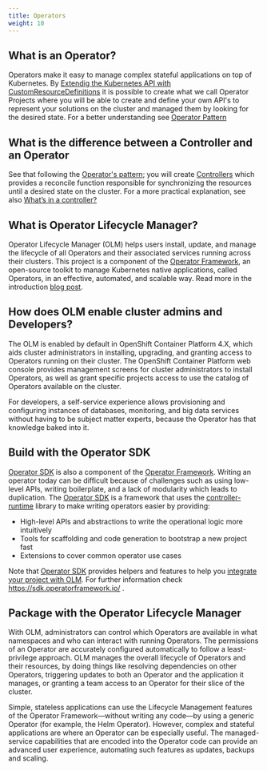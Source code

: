 ```yaml
---
title: Operators
weight: 10
---
```


## What is an Operator?

Operators make it easy to manage complex stateful applications on top of Kubernetes. By [Extendig the Kubernetes API with CustomResourceDefinitions](https://kubernetes.io/docs/tasks/extend-kubernetes/custom-resources/custom-resource-definitions/) it is possible to create what we call Operator Projects where you will be able to create and define your own API's to represent your solutions on the cluster and managed them by looking for the desired state. For a better understanding see [Operator Pattern][operator-pattern]

## What is the difference between a Controller and an Operator

See that following the [Operator's pattern][operator-pattern]; you will create [Controllers](https://kubernetes.io/docs/concepts/architecture/controller/) which provides a reconcile function responsible for synchronizing the resources until a desired state on the cluster. For a more practical explanation, see also [What’s in a controller?](https://book.kubebuilder.io/cronjob-tutorial/controller-overview.html#whats-in-a-controller)

## What is Operator Lifecycle Manager?

Operator Lifecycle Manager (OLM) helps users install, update, and manage the lifecycle of all Operators and their associated services running across their clusters. This project is a component of the [Operator Framework][operator-framework], an open-source toolkit to manage Kubernetes native applications, called Operators, in an effective, automated, and scalable way. Read more in the introduction [blog post](https://www.openshift.com/blog/introducing-the-operator-framework?extIdCarryOver=true&sc_cid=701f2000001Css5AAC).

## How does OLM enable cluster admins and Developers?

The OLM is enabled by default in OpenShift Container Platform 4.X, which aids cluster administrators in installing, upgrading, and granting access to Operators running on their cluster. The OpenShift Container Platform web console provides management screens for cluster administrators to install Operators, as well as grant specific projects access to use the catalog of Operators available on the cluster.

For developers, a self-service experience allows provisioning and configuring instances of databases, monitoring, and big data services without having to be subject matter experts, because the Operator has that knowledge baked into it.


## Build with the Operator SDK

[Operator SDK][osdk] is also a component of the [Operator Framework][operator-framework]. Writing an operator today can be difficult because of challenges such as using low-level APIs, writing boilerplate, and a lack of modularity which leads to duplication.
The [Operator SDK][osdk] is a framework that uses the [controller-runtime][controller-runtime] library to make writing operators easier by providing:
- High-level APIs and abstractions to write the operational logic more intuitively
- Tools for scaffolding and code generation to bootstrap a new project fast
- Extensions to cover common operator use cases

Note that [Operator SDK][osdk] provides helpers and features to help you [integrate your project with OLM][olm-integration].  For further information check https://sdk.operatorframework.io/ .


## Package with the Operator Lifecycle Manager

With OLM, administrators can control which Operators are available in what namespaces and who can interact with running Operators. The permissions of an Operator are accurately configured automatically to follow a least-privilege approach. OLM manages the overall lifecycle of Operators and their resources, by doing things like resolving dependencies on other Operators, triggering updates to both an Operator and the application it manages, or granting a team access to an Operator for their slice of the cluster.

Simple, stateless applications can use the Lifecycle Management features of the Operator Framework—without writing any code—by using a generic Operator (for example, the Helm Operator). However, complex and stateful applications are where an Operator can be especially useful. The managed-service capabilities that are encoded into the Operator code can provide an advanced user experience, automating such features as updates, backups and scaling.


[osdk]: https://sdk.operatorframework.io/
[operator-framework]: https://github.com/operator-framework
[controller-runtime]: https://github.com/kubernetes-sigs/controller-runtime
[olm-integration]: https://sdk.operatorframework.io/docs/olm-integration/
[operator-pattern]: https://kubernetes.io/docs/concepts/extend-kubernetes/operator/

